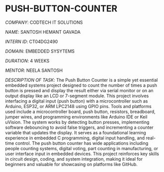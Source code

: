 # PUSH-BUTTON-COUNTER

*COMPANY*: CODTECH IT SOLUTIONS

*NAME*: SANTOSH HEMANT GAVADA

*INTERN ID*: CT04DG2490

*DOMAIN*: EMBEDDED SYSYTEMS

*DURATION*: 4 WEEKS

*MENTOR*: NEELA SANTOSH

*DESCRIPTION OF TASK*: The Push Button Counter is a simple yet essential embedded systems project designed to count the number of times a push button is pressed and display the result either via serial monitor or on an output display like an LCD or 7-segment module. This project involves interfacing a digital input (push button) with a microcontroller such as Arduino, ESP32, or ARM LPC2148 using GPIO pins. Tools and platforms used include a microcontroller board, push button, resistors, breadboard, jumper wires, and programming environments like Arduino IDE or Keil uVision. The system works by detecting button presses, implementing software debouncing to avoid false triggers, and incrementing a counter variable that updates the display. It serves as a foundational learning experience in embedded C programming, digital input handling, and real-time control. The push button counter has wide applications including people counting systems, digital voting, part counting in manufacturing, or user interface input in embedded devices. This project reinforces key skills in circuit design, coding, and system integration, making it ideal for beginners and valuable for showcasing on platforms like GitHub.
